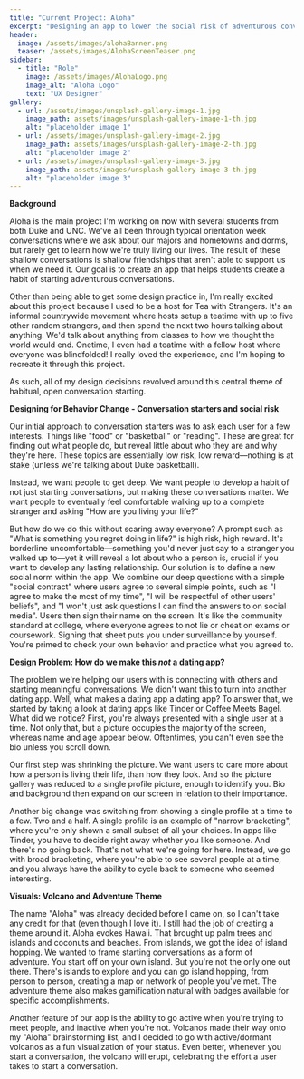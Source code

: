 ```yaml
---
title: "Current Project: Aloha"
excerpt: "Designing an app to lower the social risk of adventurous conversations"
header:
  image: /assets/images/alohaBanner.png
  teaser: /assets/images/AlohaScreenTeaser.png
sidebar:
  - title: "Role"
    image: /assets/images/AlohaLogo.png
    image_alt: "Aloha Logo"
    text: "UX Designer"
gallery:
  - url: /assets/images/unsplash-gallery-image-1.jpg
    image_path: assets/images/unsplash-gallery-image-1-th.jpg
    alt: "placeholder image 1"
  - url: /assets/images/unsplash-gallery-image-2.jpg
    image_path: assets/images/unsplash-gallery-image-2-th.jpg
    alt: "placeholder image 2"
  - url: /assets/images/unsplash-gallery-image-3.jpg
    image_path: assets/images/unsplash-gallery-image-3-th.jpg
    alt: "placeholder image 3"
---
```


**Background**

Aloha is the main project I'm working on now with several students from both Duke and UNC. We've all been through typical orientation week conversations where we ask about our majors and hometowns and dorms, but rarely get to learn how we're truly living our lives. The result of these shallow conversations is shallow friendships that aren't able to support us when we need it. Our goal is to create an app that helps students create a habit of starting adventurous conversations. 

Other than being able to get some design practice in, I'm really excited about this project because I used to be a host for Tea with Strangers. It's an informal countrywide movement where hosts setup a teatime with up to five other random strangers, and then spend the next two hours talking about anything. We'd talk about anything from classes to how we thought the world would end. Onetime, I even had a teatime with a fellow host where everyone was blindfolded! I really loved the experience, and I'm hoping to recreate it through this project. 

As such, all of my design decisions revolved around this central theme of habitual, open conversation starting.

**Designing for Behavior Change - Conversation starters and social risk**

Our initial approach to conversation starters was to ask each user for a few interests. Things like "food" or "basketball" or "reading". These are great for finding out what people do, but reveal little about who they are and why they're here. These topics are essentially low risk, low reward—nothing is at stake (unless we're talking about Duke basketball). 

Instead, we want people to get deep. We want people to develop a habit of not just starting conversations, but making these conversations matter. We want people to eventually feel comfortable walking up to a complete stranger and asking "How are you living your life?"

But how do we do this without scaring away everyone? A prompt such as "What is something you regret doing in life?" is high risk, high reward. It's borderline uncomfortable—something you'd never just say to a stranger you walked up to—yet it will reveal a lot about who a person is, crucial if you want to develop any lasting relationship. Our solution is to define a new social norm within the app. We combine our deep questions with a simple "social contract" where users agree to several simple points, such as "I agree to make the most of my time", "I will be respectful of other users' beliefs", and "I won't just ask questions I can find the answers to on social media". Users then sign their name on the screen. It's like the community standard at college, where everyone agrees to not lie or cheat on exams or coursework. Signing that sheet puts you under surveillance by yourself. You're primed to check your own behavior and practice what you agreed to. 

**Design Problem: How do we make this *not* a dating app?**

The problem we're helping our users with is connecting with others and starting meaningful conversations. We didn't want this to turn into another dating app. Well, what makes a dating app a dating app? To answer that, we started by taking a look at dating apps like Tinder or Coffee Meets Bagel. What did we notice? First, you're always presented with a single user at a time. Not only that, but a picture occupies the majority of the screen, whereas name and age appear below. Oftentimes, you can't even see the bio unless you scroll down. 

Our first step was shrinking the picture. We want users to care more about how a person is living their life, than how they look. And so the picture gallery was reduced to a single profile picture, enough to identify you. Bio and background then expand on our screen in relation to their importance. 

Another big change was switching from showing a single profile at a time to a few. Two and a half. A single profile is an example of "narrow bracketing", where you're only shown a small subset of all your choices. In apps like Tinder, you have to decide right away whether you like someone. And there's no going back. That's not what we're going for here. Instead, we go with broad bracketing, where you're able to see several people at a time, and you always have the ability to cycle back to someone who seemed interesting.

**Visuals: Volcano and Adventure Theme**

The name "Aloha" was already decided before I came on, so I can't take any credit for that (even though I love it). I still had the job of creating a theme around it. Aloha evokes Hawaii. That brought up palm trees and islands and coconuts and beaches. From islands, we got the idea of island hopping. We wanted to frame starting conversations as a form of adventure. You start off on your own island. But you're not the only one out there. There's islands to explore and you can go island hopping, from person to person, creating a map or network of people you've met. The adventure theme also makes gamification natural with badges available for specific accomplishments. 

Another feature of our app is the ability to go active when you're trying to meet people, and inactive when you're not. Volcanos made their way onto my "Aloha" brainstorming list, and I decided to go with active/dormant volcanos as a fun visualization of your status. Even better, whenever you start a conversation, the volcano will erupt, celebrating the effort a user takes to start a conversation. 